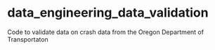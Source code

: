 # data_engineering_data_validation
Code to validate data on crash data from the Oregon Department of Transportaton
